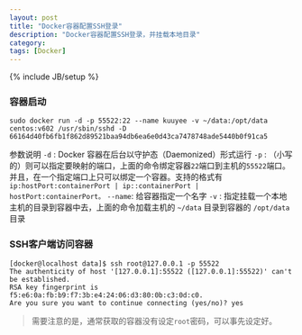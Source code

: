 ```yaml
---
layout: post
title: "Docker容器配置SSH登录"
description: "Docker容器配置SSH登录，并挂载本地目录"
category: 
tags: [Docker]
---
```

{% include JB/setup %}

### 容器启动

    sudo docker run -d -p 55522:22 --name kuuyee -v ~/data:/opt/data centos:v602 /usr/sbin/sshd -D
    66164d40fb6fb1f862d89521baa94db6ea6e0d43ca7478748ade5440b0f91ca5

参数说明
`-d` : Docker 容器在后台以守护态（Daemonized）形式运行
`-p` : （小写的）则可以指定要映射的端口，上面的命令绑定容器`22`端口到主机的`55522`端口。并且，在一个指定端口上只可以绑定一个容器。支持的格式有 `ip:hostPort:containerPort | ip::containerPort | hostPort:containerPort。`
`--name`: 给容器指定一个名字
`-v` : 指定挂载一个本地主机的目录到容器中去，上面的命令加载主机的 `~/data` 目录到容器的 `/opt/data` 目录

### SSH客户端访问容器

    [docker@localhost data]$ ssh root@127.0.0.1 -p 55522
    The authenticity of host '[127.0.0.1]:55522 ([127.0.0.1]:55522)' can't be established.
    RSA key fingerprint is f5:e6:0a:fb:b9:f7:3b:e4:24:06:d3:80:0b:c3:0d:c0.
    Are you sure you want to continue connecting (yes/no)? yes

> 需要注意的是，通常获取的容器没有设定`root`密码，可以事先设定好。

